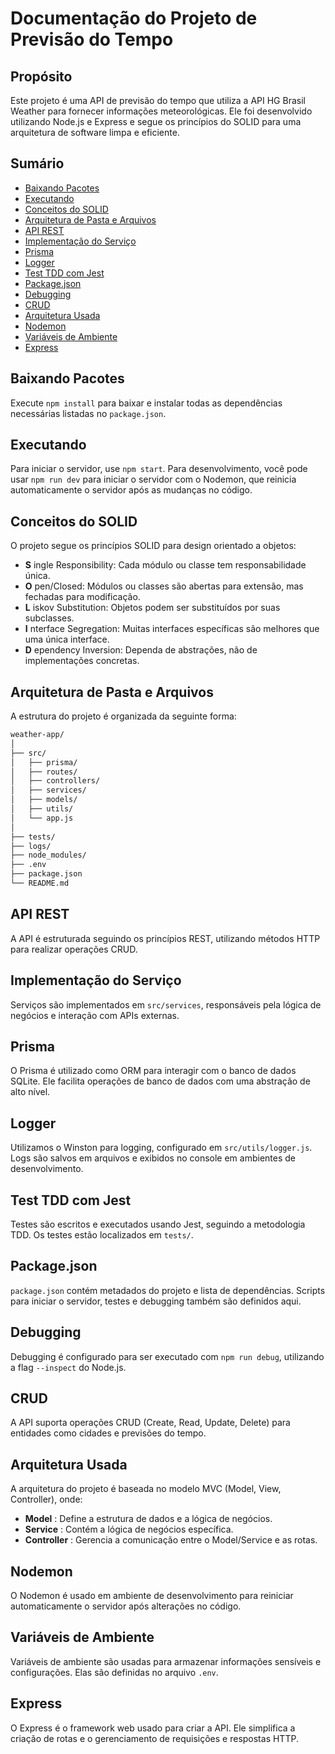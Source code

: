 # Documentação do Projeto de Previsão do Tempo
## Propósito

Este projeto é uma API de previsão do tempo que utiliza a API HG Brasil Weather para fornecer informações meteorológicas. Ele foi desenvolvido utilizando Node.js e Express e segue os princípios do SOLID para uma arquitetura de software limpa e eficiente.
## Sumário 
- [Baixando Pacotes](https://chat.openai.com/c/54096b34-34d9-41ca-8b9e-3792c642c592#baixando-pacotes) 
- [Executando](https://chat.openai.com/c/54096b34-34d9-41ca-8b9e-3792c642c592#executando) 
- [Conceitos do SOLID](https://chat.openai.com/c/54096b34-34d9-41ca-8b9e-3792c642c592#conceitos-do-solid) 
- [Arquitetura de Pasta e Arquivos](https://chat.openai.com/c/54096b34-34d9-41ca-8b9e-3792c642c592#arquitetura-de-pasta-e-arquivos) 
- [API REST](https://chat.openai.com/c/54096b34-34d9-41ca-8b9e-3792c642c592#api-rest) 
- [Implementação do Serviço](https://chat.openai.com/c/54096b34-34d9-41ca-8b9e-3792c642c592#implementa%C3%A7%C3%A3o-do-servi%C3%A7o) 
- [Prisma](https://chat.openai.com/c/54096b34-34d9-41ca-8b9e-3792c642c592#prisma) 
- [Logger](https://chat.openai.com/c/54096b34-34d9-41ca-8b9e-3792c642c592#logger) 
- [Test TDD com Jest](https://chat.openai.com/c/54096b34-34d9-41ca-8b9e-3792c642c592#test-tdd-com-jest) 
- [Package.json](https://chat.openai.com/c/54096b34-34d9-41ca-8b9e-3792c642c592#packagejson) 
- [Debugging](https://chat.openai.com/c/54096b34-34d9-41ca-8b9e-3792c642c592#debugging) 
- [CRUD](https://chat.openai.com/c/54096b34-34d9-41ca-8b9e-3792c642c592#crud) 
- [Arquitetura Usada](https://chat.openai.com/c/54096b34-34d9-41ca-8b9e-3792c642c592#arquitetura-usada) 
- [Nodemon](https://chat.openai.com/c/54096b34-34d9-41ca-8b9e-3792c642c592#nodemon) 
- [Variáveis de Ambiente](https://chat.openai.com/c/54096b34-34d9-41ca-8b9e-3792c642c592#vari%C3%A1veis-de-ambiente) 
- [Express](https://chat.openai.com/c/54096b34-34d9-41ca-8b9e-3792c642c592#express)
## Baixando Pacotes

Execute `npm install` para baixar e instalar todas as dependências necessárias listadas no `package.json`.
## Executando

Para iniciar o servidor, use `npm start`. Para desenvolvimento, você pode usar `npm run dev` para iniciar o servidor com o Nodemon, que reinicia automaticamente o servidor após as mudanças no código.
## Conceitos do SOLID

O projeto segue os princípios SOLID para design orientado a objetos: 
- **S** ingle Responsibility: Cada módulo ou classe tem responsabilidade única. 
- **O** pen/Closed: Módulos ou classes são abertas para extensão, mas fechadas para modificação. 
- **L** iskov Substitution: Objetos podem ser substituídos por suas subclasses. 
- **I** nterface Segregation: Muitas interfaces específicas são melhores que uma única interface. 
- **D** ependency Inversion: Dependa de abstrações, não de implementações concretas.
## Arquitetura de Pasta e Arquivos

A estrutura do projeto é organizada da seguinte forma:

```bash
weather-app/
│
├── src/
│   ├── prisma/
│   ├── routes/
│   ├── controllers/
│   ├── services/
│   ├── models/
│   ├── utils/
│   └── app.js
│
├── tests/
├── logs/
├── node_modules/
├── .env
├── package.json
└── README.md
```


## API REST

A API é estruturada seguindo os princípios REST, utilizando métodos HTTP para realizar operações CRUD.
## Implementação do Serviço

Serviços são implementados em `src/services`, responsáveis pela lógica de negócios e interação com APIs externas.
## Prisma

O Prisma é utilizado como ORM para interagir com o banco de dados SQLite. Ele facilita operações de banco de dados com uma abstração de alto nível.
## Logger

Utilizamos o Winston para logging, configurado em `src/utils/logger.js`. Logs são salvos em arquivos e exibidos no console em ambientes de desenvolvimento.
## Test TDD com Jest

Testes são escritos e executados usando Jest, seguindo a metodologia TDD. Os testes estão localizados em `tests/`.
## Package.json

`package.json` contém metadados do projeto e lista de dependências. Scripts para iniciar o servidor, testes e debugging também são definidos aqui.
## Debugging

Debugging é configurado para ser executado com `npm run debug`, utilizando a flag `--inspect` do Node.js.
## CRUD

A API suporta operações CRUD (Create, Read, Update, Delete) para entidades como cidades e previsões do tempo.
## Arquitetura Usada

A arquitetura do projeto é baseada no modelo MVC (Model, View, Controller), onde: 
- **Model** : Define a estrutura de dados e a lógica de negócios. 
- **Service** : Contém a lógica de negócios específica. 
- **Controller** : Gerencia a comunicação entre o Model/Service e as rotas.
## Nodemon

O Nodemon é usado em ambiente de desenvolvimento para reiniciar automaticamente o servidor após alterações no código.
## Variáveis de Ambiente

Variáveis de ambiente são usadas para armazenar informações sensíveis e configurações. Elas são definidas no arquivo `.env`.
## Express

O Express é o framework web usado para criar a API. Ele simplifica a criação de rotas e o gerenciamento de requisições e respostas HTTP.